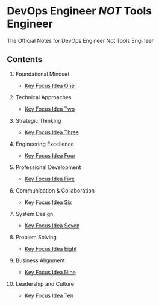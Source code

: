 # DevOps Engineer ***NOT*** Tools Engineer
The Official Notes for DevOps Engineer Not Tools Engineer

## Contents

1. Foundational Mindset
   - [Key Focus Idea One](Foundational-Mindset.md)
  
2. Technical Approaches
   - [Key Focus Idea Two](Technical-Approaches.md)

3. Strategic Thinking
   - [Key Focus Idea Three](Strategic-Thinking.md)

4. Engineering Excellence
   - [Key Focus Idea Four](Key-ideas-four.md)

5. Professional Development
   - [Key Focus Idea Five](Key-ideas-five.md)
     
6. Communication & Collaboration
   - [Key Focus Idea Six](Key-ideas-six.md)

7. System Design
   - [Key Focus Idea Seven](Key-ideas-seven.md)
     
8. Problem Solving
   - [Key Focus Idea Eight](Key-ideas-eight.md)

9. Business Alignment
   - [Key Focus Idea Nine](Key-ideas-nine.md)
  
10. Leadership and Culture
    - [Key Focus Idea Ten](Key-ideas-ten.md)
